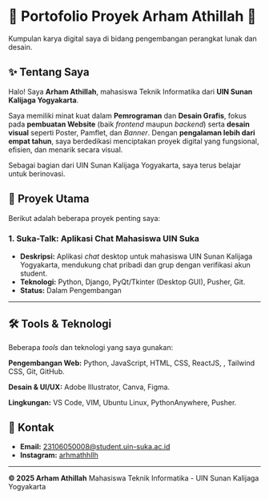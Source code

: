 # 🌟 Portofolio Proyek Arham Athillah 🌟

Kumpulan karya digital saya di bidang pengembangan perangkat lunak dan desain.

## ✨ Tentang Saya

Halo! Saya **Arham Athillah**, mahasiswa Teknik Informatika dari **UIN Sunan Kalijaga Yogyakarta**.

Saya memiliki minat kuat dalam **Pemrograman** dan **Desain Grafis**, fokus pada **pembuatan Website** (baik *frontend* maupun *backend*) serta **desain visual** seperti Poster, Pamflet, dan *Banner*. Dengan **pengalaman lebih dari empat tahun**, saya berdedikasi menciptakan proyek digital yang fungsional, efisien, dan menarik secara visual.

Sebagai bagian dari UIN Sunan Kalijaga Yogyakarta, saya terus belajar untuk berinovasi.

## 🚀 Proyek Utama

Berikut adalah beberapa proyek penting saya:

### 1. Suka-Talk: Aplikasi Chat Mahasiswa UIN Suka
* **Deskripsi:** Aplikasi *chat* desktop untuk mahasiswa UIN Sunan Kalijaga Yogyakarta, mendukung chat pribadi dan grup dengan verifikasi akun student.
* **Teknologi:** Python, Django, PyQt/Tkinter (Desktop GUI), Pusher, Git.
* **Status:** Dalam Pengembangan
---

## 🛠️ Tools & Teknologi

Beberapa *tools* dan teknologi yang saya gunakan:

**Pengembangan Web:** Python, JavaScript, HTML, CSS, ReactJS, , Tailwind CSS, Git, GitHub.

**Desain & UI/UX:** Adobe Illustrator, Canva, Figma.

**Lingkungan:** VS Code, VIM, Ubuntu Linux, PythonAnywhere, Pusher.

## 📧 Kontak

* **Email:** [23106050008@student.uin-suka.ac.id](mailto:23106050008@student.uin-suka.ac.id)
* **Instagram:** [arhmathhllh]((https://www.instagram.com/arhmath_?igsh=YjBveXh2Y2hpMzdo))

---

**© 2025 Arham Athillah**
Mahasiswa Teknik Informatika - UIN Sunan Kalijaga Yogyakarta

